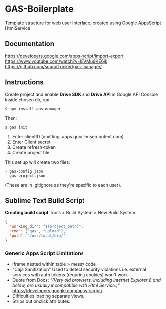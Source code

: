 GAS-Boilerplate
===============

Template structure for web user interface, created using Google AppsScript HtmlService

## Documentation
https://developers.google.com/apps-script/import-export
https://www.youtube.com/watch?v=lEVMu9KE6jk
https://github.com/soundTricker/gas-manager/

## Instructions
Create project and enable **Drive SDK** and **Drive API** in Google API Console
Inside chosen dir, run 
```shell
$ npm install gas-manager
```
Then:
```shell
$ gas init
```
1. Enter clientID (omitting .apps.googleusercontent.com)
2. Enter Client secret
3. Create refresh-token
4. Create project file

This set up will create two files:
```
- gas-config.json
- gas-project.json
```
(These are in .gitignore as they're specific to each user).

## Sublime Text Build Script

**Creating build script**
Tools > Build System > New Build System
```json
{
  "working_dir": "${project_path}",
  "cmd": ["gas", "upload"],
  "path": "/usr/local/bin/"
}
```

### Generic Apps Script Limitations
- iframe nested within table > messy code
- "Caja Sanitization"
	Used to detect security violations
	i.e. external services with auth tokens (requring cookies) won't work
- Quote from Docs:
*"(Very old browsers, including Internet Explorer 8 and below, are usually incompatible with Html Service.)"*
https://developers.google.com/apps-script/
- Difficulties loading separate views.
- Strips out onclick attributes.
